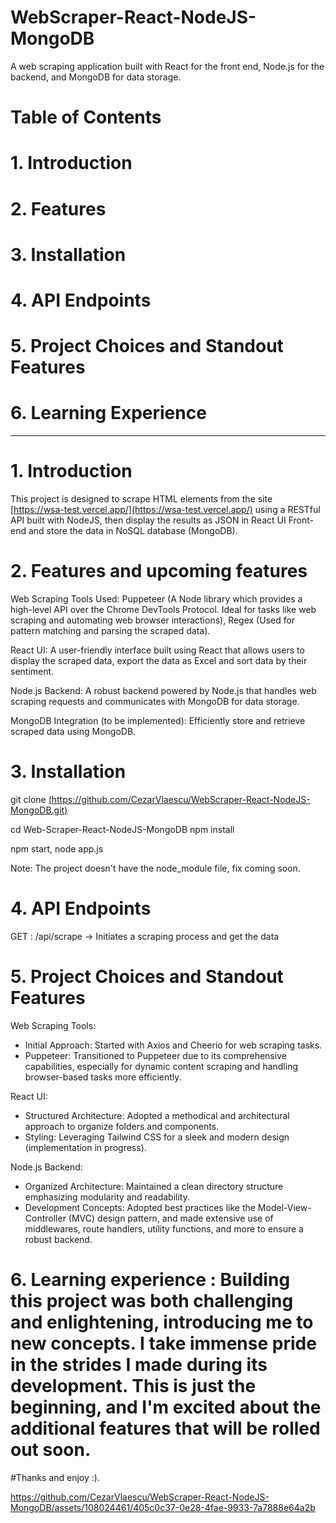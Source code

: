 # WebScraper-React-NodeJS-MongoDB

A web scraping application built with React for the front end, Node.js for the backend, and MongoDB for data storage.

# Table of Contents

# 1. Introduction
# 2. Features
# 3. Installation
# 4. API Endpoints
# 5. Project Choices and Standout Features
# 6. Learning Experience

**************************************

# 1. Introduction

This project is designed to scrape HTML elements from the site [https://wsa-test.vercel.app/](https://wsa-test.vercel.app/) using a RESTful API built with NodeJS, then display the results as JSON in React UI Front-end and store the data in NoSQL database (MongoDB).

# 2. Features and upcoming features

Web Scraping Tools Used: Puppeteer (A Node library which provides a high-level API over the Chrome DevTools Protocol. Ideal for tasks like web scraping and automating web browser interactions), Regex (Used for pattern matching and parsing the scraped data).

React UI: A user-friendly interface built using React that allows users to display the scraped data, export the data as Excel and sort data by their sentiment.

Node.js Backend: A robust backend powered by Node.js that handles web scraping requests and communicates with MongoDB for data storage.

MongoDB Integration (to be implemented): Efficiently store and retrieve scraped data using MongoDB.

# 3. Installation

git clone [(https://github.com/CezarVlaescu/WebScraper-React-NodeJS-MongoDB.git)](https://github.com/CezarVlaescu/WebScraper-React-NodeJS-MongoDB.git)

cd Web-Scraper-React-NodeJS-MongoDB
npm install

npm start, node app.js

Note: The project doesn't have the node_module file, fix coming soon.

# 4. API Endpoints

GET	: /api/scrape	-> Initiates a scraping process and get the data

# 5. Project Choices and Standout Features

Web Scraping Tools:
* Initial Approach: Started with Axios and Cheerio for web scraping tasks.
* Puppeteer: Transitioned to Puppeteer due to its comprehensive capabilities, especially for dynamic content scraping and handling browser-based tasks more efficiently.

React UI:
* Structured Architecture: Adopted a methodical and architectural approach to organize folders and components.
* Styling: Leveraging Tailwind CSS for a sleek and modern design (implementation in progress).

Node.js Backend:
* Organized Architecture: Maintained a clean directory structure emphasizing modularity and readability.
* Development Concepts: Adopted best practices like the Model-View-Controller (MVC) design pattern, and made extensive use of middlewares, route handlers, utility functions, and more to ensure a robust backend.

# 6. Learning experience : Building this project was both challenging and enlightening, introducing me to new concepts. I take immense pride in the strides I made during its development. This is just the beginning, and I'm excited about the additional features that will be rolled out soon.

#Thanks and enjoy :). 

https://github.com/CezarVlaescu/WebScraper-React-NodeJS-MongoDB/assets/108024461/405c0c37-0e28-4fae-9933-7a7888e64a2b

